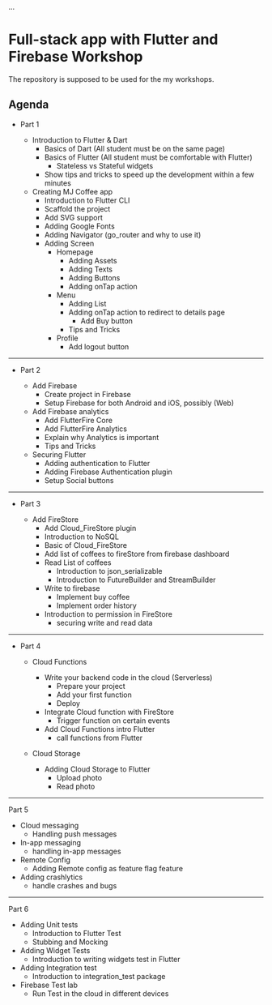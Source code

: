 ...
# Full-stack app with Flutter and Firebase Workshop

The repository is supposed to be used for the my workshops.

## Agenda

- Part 1

  - Introduction to Flutter & Dart
    - Basics of Dart (All student must be on the same page)
    - Basics of Flutter (All student must be comfortable with Flutter)
      - Stateless vs Stateful widgets
    - Show tips and tricks to speed up the development within a few minutes
  - Creating MJ Coffee app
    - Introduction to Flutter CLI
    - Scaffold the project
    - Add SVG support
    - Adding Google Fonts
    - Adding Navigator (go_router and why to use it)
    - Adding Screen
      - Homepage
        - Adding Assets
        - Adding Texts
        - Adding Buttons
        - Adding onTap action
      - Menu
        - Adding List
        - Adding onTap action to redirect to details page
          - Add Buy button
        - Tips and Tricks
      - Profile
        - Add logout button

---

- Part 2

  - Add Firebase
    - Create project in Firebase
    - Setup Firebase for both Android and iOS, possibly (Web)
  - Add Firebase analytics
    - Add FlutterFire Core
    - Add FlutterFire Analytics
    - Explain why Analytics is important
    - Tips and Tricks
  - Securing Flutter
    - Adding authentication to Flutter
    - Adding Firebase Authentication plugin
    - Setup Social buttons

---

- Part 3

  - Add FireStore
    - Add Cloud_FireStore plugin
    - Introduction to NoSQL
    - Basic of Cloud_FireStore
    - Add list of coffees to fireStore from firebase dashboard
    - Read List of coffees
      - Introduction to json_serializable
      - Introduction to FutureBuilder and StreamBuilder
    - Write to firebase
      - Implement buy coffee
      - Implement order history
    - Introduction to permission in FireStore
      - securing write and read data

---

- Part 4

  - Cloud Functions

    - Write your backend code in the cloud (Serverless)
      - Prepare your project
      - Add your first function
      - Deploy
    - Integrate Cloud function with FireStore
      - Trigger function on certain events
    - Add Cloud Functions intro Flutter
      - call functions from Flutter

  - Cloud Storage
    - Adding Cloud Storage to Flutter
      - Upload photo
      - Read photo

---

Part 5

- Cloud messaging
  - Handling push messages
- In-app messaging
  - handling in-app messages
- Remote Config
  - Adding Remote config as feature flag feature
- Adding crashlytics
  - handle crashes and bugs

---

Part 6

- Adding Unit tests
  - Introduction to Flutter Test
  - Stubbing and Mocking
- Adding Widget Tests
  - Introduction to writing widgets test in Flutter
- Adding Integration test
  - Introduction to integration_test package
- Firebase Test lab
  - Run Test in the cloud in different devices
